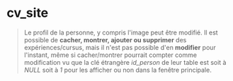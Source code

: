 # cv_site

> Le profil de la personne, y compris l'image peut être modifié.
  Il est possible de **cacher, montrer, ajouter ou supprimer** des expériences/cursus, mais il n'est pas possible d'en **modifier** pour l'instant, même si cacher/montrer pourrait compter comme modification vu que la clé étrangère *id_person* de leur table est soit à *NULL* soit à *1* pour les afficher ou non dans la fenêtre principale.
